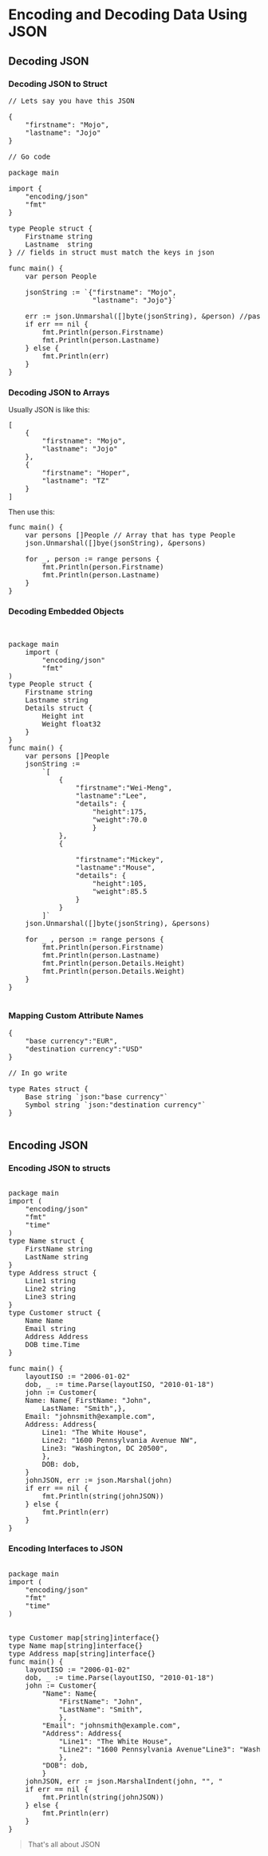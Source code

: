 # Encoding and Decoding Data Using JSON

## Decoding JSON

### Decoding JSON to Struct

<pre>
// Lets say you have this JSON 

{
    "firstname": "Mojo",
    "lastname": "Jojo"
}

// Go code

package main

import {
    "encoding/json"
    "fmt"
}

type People struct {
    Firstname string
    Lastname  string
} // fields in struct must match the keys in json 

func main() {
    var person People

    jsonString := `{"firstname": "Mojo",
                    "lastname": "Jojo"}`

    err := json.Unmarshal([]byte(jsonString), &person) //pass to address of person
    if err == nil {
        fmt.Println(person.Firstname)
        fmt.Println(person.Lastname)
    } else {
        fmt.Println(err)
    }
}
</pre>

### Decoding JSON to Arrays

Usually JSON is like this:

<pre>
[
    {
        "firstname": "Mojo",
        "lastname": "Jojo"
    },
    {
        "firstname": "Hoper",
        "lastname": "TZ"
    }
]
</pre>

Then use this:

<pre>
func main() {
    var persons []People // Array that has type People
    json.Unmarshal([]bye(jsonString), &persons)

    for _, person := range persons {
        fmt.Println(person.Firstname)
        fmt.Println(person.Lastname)
    }
}
</pre>

### Decoding Embedded Objects

<pre>


package main
    import (
        "encoding/json"
        "fmt"
)
type People struct {
    Firstname string
    Lastname string
    Details struct {
        Height int
        Weight float32
    }
}
func main() {
    var persons []People
    jsonString :=
        `[
            {
                "firstname":"Wei-Meng",
                "lastname":"Lee",
                "details": {
                    "height":175,
                    "weight":70.0
                    }
            },
            {

                "firstname":"Mickey",
                "lastname":"Mouse",
                "details": {
                    "height":105,
                    "weight":85.5
                }
            }
        ]`
    json.Unmarshal([]byte(jsonString), &persons)
    
    for _ , person := range persons {
        fmt.Println(person.Firstname)
        fmt.Println(person.Lastname)
        fmt.Println(person.Details.Height)
        fmt.Println(person.Details.Weight)
    }
}

</pre>

### Mapping Custom Attribute Names

<pre>
{
    "base currency":"EUR",
    "destination currency":"USD"
}

// In go write

type Rates struct {
    Base string `json:"base currency"`
    Symbol string `json:"destination currency"`
}

</pre>


## Encoding JSON

### Encoding JSON to structs

<pre>

package main
import (
	"encoding/json"
	"fmt"
	"time"
)
type Name struct {
	FirstName string
	LastName string
}
type Address struct {
	Line1 string
	Line2 string
	Line3 string
}
type Customer struct {
	Name Name
	Email string
	Address Address
	DOB time.Time
}

func main() {
	layoutISO := "2006-01-02"
	dob, _ := time.Parse(layoutISO, "2010-01-18")
	john := Customer{
	Name: Name{ FirstName: "John",
		LastName: "Smith",},
	Email: "johnsmith@example.com",
	Address: Address{
		Line1: "The White House",
		Line2: "1600 Pennsylvania Avenue NW",
		Line3: "Washington, DC 20500",
		},
		DOB: dob,
	}
	johnJSON, err := json.Marshal(john)
	if err == nil {
		fmt.Println(string(johnJSON))
	} else {
		fmt.Println(err)
	}
}
</pre>

### Encoding Interfaces to JSON

<pre>

package main
import (
	"encoding/json"
	"fmt"
	"time"
)


type Customer map[string]interface{}
type Name map[string]interface{}
type Address map[string]interface{}
func main() {
	layoutISO := "2006-01-02"
	dob, _ := time.Parse(layoutISO, "2010-01-18")
	john := Customer{
		"Name": Name{
			"FirstName": "John",
			"LastName": "Smith",
			},
		"Email": "johnsmith@example.com",
		"Address": Address{
			"Line1": "The White House",
			"Line2": "1600 Pennsylvania Avenue"Line3": "Washington, DC 20500",
			},
		"DOB": dob,
		}
	johnJSON, err := json.MarshalIndent(john, "", "
	if err == nil {
		fmt.Println(string(johnJSON))
	} else {
		fmt.Println(err)
	}
}
</pre>

> That's all about JSON 
